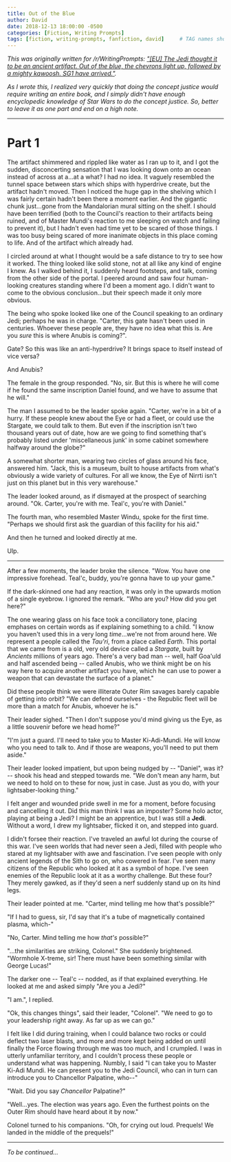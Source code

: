 ```yaml
---
title: Out of the Blue
author: David
date: 2018-12-13 18:00:00 -0500
categories: [Fiction, Writing Prompts]
tags: [fiction, writing-prompts, fanfiction, david]     # TAG names should always be lowercase
---
```


*This was originally written for /r/WritingPrompts: ["[EU] The Jedi thought it to be an ancient artifact. Out of the blue, the chevrons light up, followed by a mighty kawoosh. SG1 have arrived."](https://old.reddit.com/r/WritingPrompts/comments/a5sp5x/eu_the_jedi_thought_it_to_be_an_ancient_artifact/).*  

*As I wrote this, I realized very quickly that doing the concept justice would require writing an entire book, and I simply didn't have enough encyclopedic knowledge of Star Wars to do the concept justice.  So, better to leave it as one part and end on a high note.*

---

# Part 1

The artifact shimmered and rippled like water as I ran up to it, and I got the sudden, disconcerting sensation that I was looking down onto an ocean instead of across at a...at a what?  I had no idea.  It vaguely resembled the tunnel space between stars which ships with hyperdrive create, but the artifact hadn't moved.  Then I noticed the huge gap in the shelving which I was fairly certain hadn't been there a moment earlier.  And the gigantic chunk just...gone from the Mandalorian mural sitting on the shelf.  I should have been terrified (both to the Council's reaction to their artifacts being ruined, and of Master Mundi's reaction to me sleeping on watch and failing to prevent it), but I hadn't even had time yet to be scared of those things.  I was too busy being scared of more inanimate objects in this place coming to life.  And of the artifact which already had.

I circled around at what I thought would be a safe distance to try to see how it worked.  The thing looked like solid stone, not at all like any kind of engine I knew.  As I walked behind it, I suddenly heard footsteps, and talk, coming from the other side of the portal.  I peered around and saw four human-looking creatures standing where I'd been a moment ago.  I didn't want to come to the obvious conclusion...but their speech made it only more obvious.

The being who spoke looked like one of the Council speaking to an ordinary Jedi; perhaps he was in charge. "Carter, this gate hasn't been used in centuries.  Whoever these people are, they have no idea what this is.  Are you *sure* this is where Anubis is coming?".

Gate?  So this was like an anti-hyperdrive?  It brings space to itself instead of vice versa?

And Anubis?

The female in the group responded.  "No, sir.  But this is where he will come if he found the same inscription Daniel found, and we have to assume that he will."

The man I assumed to be the leader spoke again.  "Carter, we're in a bit of a hurry.  If these people knew about the Eye or had a fleet, or could use the Stargate, we could talk to them.  But even if the inscription isn't two thousand years out of date, how are we going to find something that's probably listed under 'miscellaneous junk' in some cabinet somewhere halfway around the globe?"

A somewhat shorter man, wearing two circles of glass around his face, answered him.  "Jack, this is a museum, built to house artifacts from what's obviously a wide variety of cultures.  For all we know, the Eye of Nirrti isn't just on this planet but in this very warehouse."

The leader looked around, as if dismayed at the prospect of searching around.  "Ok.  Carter, you're with me.  Teal'c, you're with Daniel."

The fourth man, who resembled Master Windu, spoke for the first time.  "Perhaps we should first ask the guardian of this facility for his aid."

And then he turned and looked directly at me.

Ulp.

---

After a few moments, the leader broke the silence.  "Wow.  You have one impressive forehead.  Teal'c, buddy, you're gonna have to up your game."

If the dark-skinned one had any reaction, it was only in the upwards motion of a single eyebrow.  I ignored the remark.  "Who are you?  How did you get here?"

The one wearing glass on his face took a conciliatory tone, placing emphases on certain words as if explaining something to a child.  "I know you haven't used this in a very long *time*...we're not from around here.  We represent a people called the *Tau'ri*, from a place called *Earth*.  This portal that we came from is a old, very old device called a *Stargate*, built by *Ancients* millions of years ago.  There's a very bad man -- well, half Goa'uld and half ascended being -- called Anubis, who we think might be on his way here to acquire another artifact you have, which he can use to power a weapon that can devastate the surface of a planet."

Did these people think we were illiterate Outer Rim savages barely capable of getting into orbit?  "We can defend ourselves - the Republic fleet will be more than a match for Anubis, whoever he is."

Their leader sighed.  "Then I don't suppose you'd mind giving us the Eye, as a little souvenir before we head home?"

"I'm just a guard.  I'll need to take you to Master Ki-Adi-Mundi.  He will know who you need to talk to.  And if those are weapons, you'll need to put them aside."

Their leader looked impatient, but upon being nudged by -- "Daniel", was it? -- shook his head and stepped towards me.  "We don't mean any harm, but we need to hold on to these for now, just in case.  Just as you do, with your lightsaber-looking thing."

I felt anger and wounded pride swell in me for a moment, before focusing and cancelling it out.  Did this man think I was an imposter?  Some holo actor, playing at being a Jedi?  I might be an apprentice, but I was still a **Jedi**.  Without a word, I drew my lightsaber, flicked it on, and stepped into guard.

I didn't forsee their reaction.  I've traveled an awful lot during the course of this war.  I've seen worlds that had never seen a Jedi, filled with people who stared at my lightsaber with awe and fascination.  I've seen people with only ancient legends of the Sith to go on, who cowered in fear.  I've seen many citizens of the Republic who looked at it as a symbol of hope.  I've seen enemies of the Republic look at it as a worthy challenge.  But these four?  They merely gawked, as if they'd seen a nerf suddenly stand up on its hind legs.

Their leader pointed at me.  "Carter, mind telling me how that's possible?"

"If I had to guess, sir, I'd say that it's a tube of magnetically contained plasma, which-"

"No, Carter.  Mind telling me how *that's* possible?"

"...the similarities are striking, Colonel."  She suddenly brightened.  "Wormhole X-treme, sir!  There must have been something similar with George Lucas!"

The darker one -- Teal'c -- nodded, as if that explained everything.  He looked at me and asked simply "Are you a Jedi?"

"I am.", I replied.

"Ok, this changes things", said their leader, "Colonel".  "We need to go to your leadership right away.  As far up as we can go."

I felt like I did during training, when I could balance two rocks or could deflect two laser blasts, and more and more kept being added on until finally the Force flowing through me was too much, and I crumpled.  I was in utterly unfamiliar territory, and I couldn't process these people or understand what was happening.  Numbly, I said "I can take you to Master Ki-Adi Mundi.  He can present you to the Jedi Council, who can in turn can introduce you to Chancellor Palpatine, who--"

"Wait.  Did you say *Chancellor* Palpatine?"

"Well...yes.  The election was years ago.  Even the furthest points on the Outer Rim should have heard about it by now."

Colonel turned to his companions.  "Oh, for crying out loud.  Prequels!  We landed in the middle of the prequels!"

---
*To be continued...*
